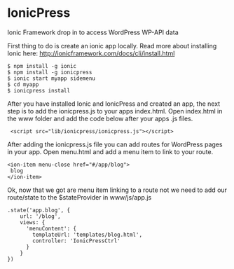 # IonicPress
Ionic Framework drop in to access WordPress WP-API data

First thing to do is create an ionic app locally. Read more about installing Ionic here: http://ionicframework.com/docs/cli/install.html

    $ npm install -g ionic
    $ npm install -g ionicpress
    $ ionic start myapp sidemenu
    $ cd myapp
    $ ionicpress install

After you have installed Ionic and IonicPress and created an app, the next step is to add the ionicpress.js to your apps index.html. Open index.html in the www folder and add the code below after your apps .js files.

     <script src="lib/ionicpress/ionicpress.js"></script>

After adding the ionicpress.js file you can add routes for WordPress pages in your app. Open menu.html and add a menu item to link to your route.

    <ion-item menu-close href="#/app/blog">
     blog
    </ion-item>

Ok, now that we got are menu item linking to a route not we need to add our route/state to the $stateProvider in www/js/app.js

    .state('app.blog', {
        url: '/blog',
        views: {
          'menuContent': {
            templateUrl: 'templates/blog.html',
            controller: 'IonicPressCtrl'
          }
        }
    })

